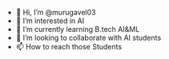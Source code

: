 - 👋 Hi, I’m @murugavel03
- 👀 I’m interested in AI 
- 🌱 I’m currently learning B.tech AI&ML
- 💞️ I’m looking to collaborate with AI students
- 📫 How to reach those Students

<!---
murugavel03/murugavel03 is a ✨ unique ✨ repository because its `README.md` (this file) appears on your GitHub profile.
You can click the Preview link to take a look at your changes.
--->
